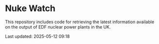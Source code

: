 # Nuke Watch

This repository includes code for retrieving the latest information available on the output of EDF nuclear power plants in the UK.

Last updated: 2025-05-12 09:18